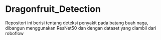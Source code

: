 # Dragonfruit_Detection
Repositori ini berisi tentang deteksi penyakit pada batang buah naga, dibangun menggunakan ResNet50 dan dengan dataset yang diambil dari roboflow
